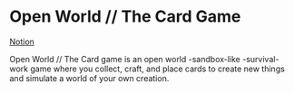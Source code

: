 # Open World // The Card Game
[Notion](https://pastoral-macaw-592.notion.site/8925938847094522a3648a15b5b60ea5?v=85913b762ac245fcab8b43a8a504ab48)

 Open World // The Card game is an open world -sandbox-like -survival-work game where you collect, craft, and place cards to create new things and simulate a world of your own creation.
